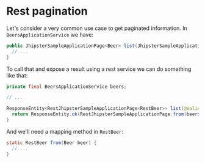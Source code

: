 # Rest pagination

Let's consider a very common use case to get paginated information. In `BeersApplicationService` we have:

```java
public JhipsterSampleApplicationPage<Beer> list(JhipsterSampleApplicationPageable pagination) {
  // ...
}
```

To call that and expose a result using a rest service we can do something like that: 

```java
private final BeersApplicationService beers;

// ...

ResponseEntity<RestJhipsterSampleApplicationPage<RestBeer>> list(@Validated RestJhipsterSampleApplicationPageable pagination) {
  return ResponseEntity.ok(RestJhipsterSampleApplicationPage.from(beers.list(pagination.toPageable()), RestBeer::from))
}
```

And we'll need a mapping method in `RestBeer`: 

```java
static RestBeer from(Beer beer) {
  // ...
}
```